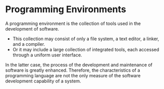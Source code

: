 # Programming Environments

A programming environment is the collection of tools used in the development of software.

- This collection may consist of only a file system, a text editor, a linker, and a compiler.
- Or it may include a large collection of integrated tools, each accessed through a uniform user interface.

In the latter case, the process of the development and maintenance of software is greatly enhanced. Therefore, the characteristics of a programming language are not the only measure of the software development capability of a system.
